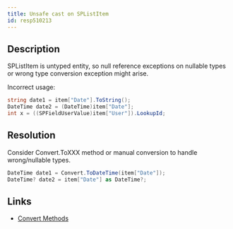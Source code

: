 ```yaml
---
title: Unsafe cast on SPListItem
id: resp510213
---
```

## Description
SPListItem is untyped entity, so null reference exceptions on nullable types or wrong type conversion exception might arise.

Incorrect usage:
```cs
string date1 = item["Date"].ToString();
DateTime date2 = (DateTime)item["Date"];
int x = ((SPFieldUserValue)item["User"]).LookupId;
```

## Resolution
Consider Convert.ToXXX method or manual conversion to handle wrong/nullable types.
```cs
DateTime date1 = Convert.ToDateTime(item["Date"]);
DateTime? date2 = item["Date"] as DateTime?;
```

## Links
- [Convert Methods](https://msdn.microsoft.com/en-us/library/system.convert_methods(v=vs.110).aspx)
